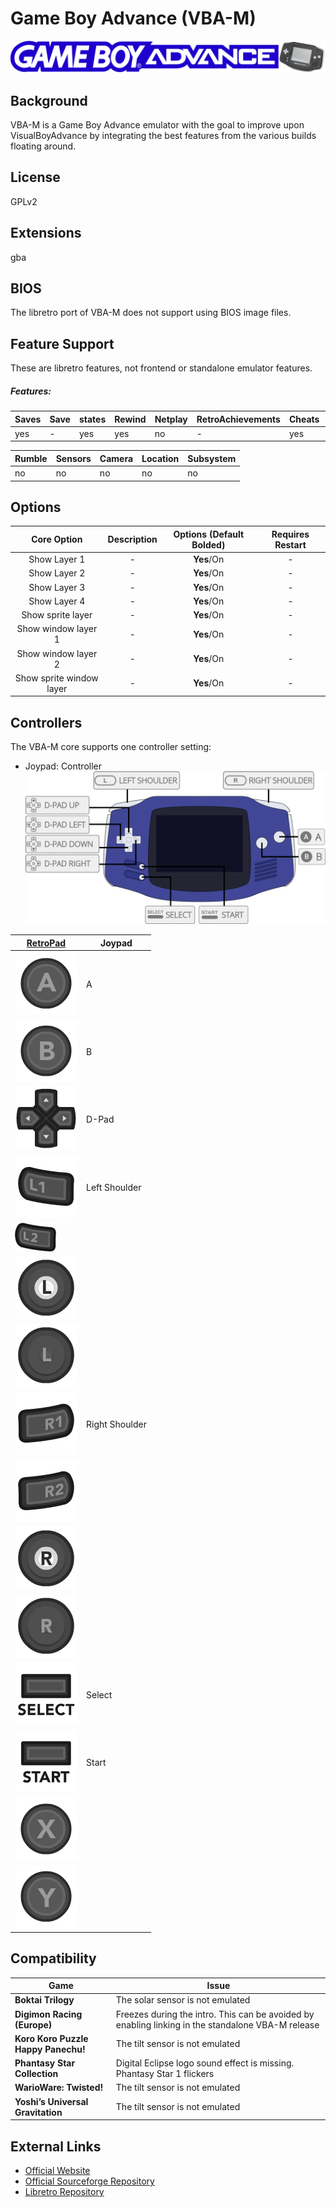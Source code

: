 # Game Boy Advance (VBA-M)

![Game Boy Advance_banner](images/Banners/Game-Boy-Advance_banner.png)

## Background
VBA-M is a Game Boy Advance emulator with the goal to improve upon VisualBoyAdvance by integrating the best features from the various builds floating around.
## License
GPLv2
## Extensions
gba
## BIOS

The libretro port of VBA-M does not support using BIOS image files.

## Feature Support
These are libretro features, not frontend or standalone emulator features.

##### Features:
| Saves | Save | states | Rewind | Netplay | RetroAchievements | Cheats | Controllers |
|-------|------|--------|--------|---------|-------------------|--------|-------------|
| yes   |   -  |   yes  |  yes   |   no    |         -         |   yes  |      no     |

| Rumble | Sensors | Camera | Location | Subsystem |
|--------|---------|--------|----------|-----------|
|    no  |   no    |   no   |    no    |    no     |

## Options
|   Core Option   |         Description        | Options (Default Bolded) | Requires Restart |
|:---------------:|:--------------------------:|:------------------------:|:-----------:|
|Show Layer 1     | -                          |   **Yes**/On             |   -         |
|Show Layer 2     | -                          |   **Yes**/On             |   -         |
|Show Layer 3     | -                          |   **Yes**/On             |   -         |
|Show Layer 4     | -                          |   **Yes**/On             |   -         |
|Show sprite layer| -                          |   **Yes**/On             |   -         |
|Show window layer 1| -                        |   **Yes**/On             |   -         |
|Show window layer 2| -                        |   **Yes**/On             |   -         |
|Show sprite window layer| -                   |   **Yes**/On             |   -         |

## Controllers

The VBA-M core supports one controller setting:

* Joypad: Controller
![Game Boy Advance_joypad_diagram](images/Controllers/Game-Boy-Advance_joypad.png)

| [RetroPad](RetroPad)                                           | Joypad |
|----------------------------------------------------------------|--------|
| ![RetroPad_A](images/RetroPad/Retro_A_Round.png)               |    A   |
| ![RetroPad_B](images/RetroPad/Retro_B_Round.png)               |    B   |
| ![RetroPad_Dpad](images/RetroPad/Retro_Dpad.png)               | D-Pad  |
| ![RetroPad_L1](images/RetroPad/Retro_L1.png)                   |Left Shoulder  |
| ![RetroPad_L2](images/RetroPad/Retro_L2_Temp.png)              |        |
| ![RetroPad_L3](images/RetroPad/Retro_L3.png)                   |        |
| ![RetroPad_Left_Stick](images/RetroPad/Retro_Left_Stick.png)   |        |
| ![RetroPad_R1](images/RetroPad/Retro_R1.png)                   |Right Shoulder |
| ![RetroPad_R2](images/RetroPad/Retro_R2.png)                   |        |
| ![RetroPad_R3](images/RetroPad/Retro_R3.png)                   |        |
| ![RetroPad_Right_Stick](images/RetroPad/Retro_Right_Stick.png) |        |
| ![RetroPad_Select](images/RetroPad/Retro_Select.png)           | Select |
| ![RetroPad_Start](images/RetroPad/Retro_Start.png)             | Start  |
| ![RetroPad_X](images/RetroPad/Retro_X_Round.png)               |        |
| ![RetroPad_Y](images/RetroPad/Retro_Y_Round.png)               |        |

## Compatibility

| Game                                  | Issue                          |
|---------------------------------------|--------------------------------|
|**Boktai Trilogy**                     | The solar sensor is not emulated|
|**Digimon Racing (Europe)**            |Freezes during the intro. This can be avoided by enabling linking in the standalone VBA-M release  |
|**Koro Koro Puzzle Happy Panechu!**    |	The tilt sensor is not emulated|
|**Phantasy Star Collection**           | Digital Eclipse logo sound effect is missing. Phantasy Star 1 flickers |
|**WarioWare: Twisted!**                |  	The tilt sensor is not emulated   |
|**Yoshi’s Universal Gravitation**      |   The tilt sensor is not emulated   |


## External Links

* [Official Website](http://vba-m.com/)
* [Official Sourceforge Repository](http://sourceforge.net/projects/vbam/)
* [Libretro Repository](https://github.com/libretro/vbam-libretro)
